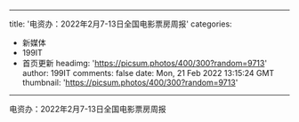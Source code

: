
---
title: '电资办：2022年2月7-13日全国电影票房周报'
categories: 
 - 新媒体
 - 199IT
 - 首页更新
headimg: 'https://picsum.photos/400/300?random=9713'
author: 199IT
comments: false
date: Mon, 21 Feb 2022 13:15:24 GMT
thumbnail: 'https://picsum.photos/400/300?random=9713'
---

<div>   
电资办：2022年2月7-13日全国电影票房周报  
</div>
            